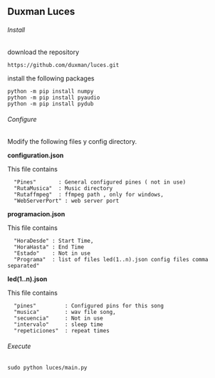 ## Duxman Luces
###### Install
download the repository
````
https://github.com/duxman/luces.git
````
install the following packages
````
python -m pip install numpy
python -m pip install pyaudio
python -m pip install pydub
````
###### Configure
Modify the following files y config directory.

**configuration.json**

This file contains 

````
  "Pines"       : General configured pines ( not in use)
  "RutaMusica"  : Music directory
  "Rutaffmpeg"  : ffmpeg path , only for windows,
  "WebServerPort" : web server port
````

**programacion.json**

This file contains 

````
  "HoraDesde" : Start Time,
  "HoraHasta" : End Time
  "Estado"    : Not in use
  "Programa"  : list of files led(1..n).json config files comma separated"
````

**led(1..n).json**

This file contains 

````
  "pines"         : Configured pins for this song
  "musica"        : wav file song,
  "secuencia"     : Not in use
  "intervalo"     : sleep time
  "repeticiones"  : repeat times
````

###### Execute
````
sudo python luces/main.py
````
